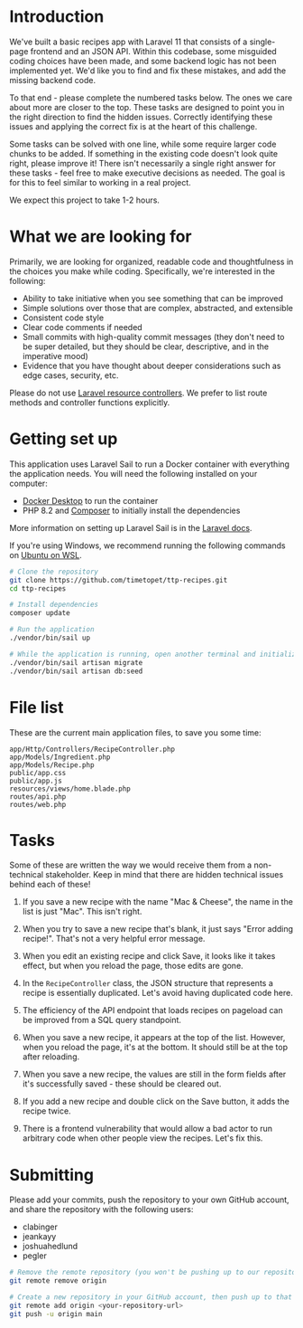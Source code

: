 # Introduction

We've built a basic recipes app with Laravel 11 that consists of a single-page frontend and an JSON API. Within this codebase, some misguided coding choices have been made, and some backend logic has not been implemented yet. We'd like you to find and fix these mistakes, and add the missing backend code.

To that end - please complete the numbered tasks below. The ones we care about more are closer to the top. These tasks are designed to point you in the right direction to find the hidden issues. Correctly identifying these issues and applying the correct fix is at the heart of this challenge.

Some tasks can be solved with one line, while some require larger code chunks to be added. If something in the existing code doesn't look quite right, please improve it! There isn't necessarily a single right answer for these tasks - feel free to make executive decisions as needed. The goal is for this to feel similar to working in a real project.

We expect this project to take 1-2 hours.

# What we are looking for

Primarily, we are looking for organized, readable code and thoughtfulness in the choices you make while coding. Specifically, we're interested in the following:
- Ability to take initiative when you see something that can be improved
- Simple solutions over those that are complex, abstracted, and extensible
- Consistent code style
- Clear code comments if needed
- Small commits with high-quality commit messages (they don't need to be super detailed, but they should be clear, descriptive, and in the imperative mood)
- Evidence that you have thought about deeper considerations such as edge cases, security, etc.

Please do not use [Laravel resource controllers](https://laravel.com/docs/11.x/controllers#resource-controllers). We prefer to list route methods and controller functions explicitly.

# Getting set up

This application uses Laravel Sail to run a Docker container with everything the application needs. You will need the following installed on your computer:
- [Docker Desktop](https://www.docker.com/products/docker-desktop/) to run the container
- PHP 8.2 and [Composer](https://getcomposer.org/) to initially install the dependencies

More information on setting up Laravel Sail is in the [Laravel docs](https://laravel.com/docs/11.x/installation#docker-installation-using-sail).

If you're using Windows, we recommend running the following commands on [Ubuntu on WSL](https://documentation.ubuntu.com/wsl/en/latest/howto/install-ubuntu-wsl2/).

```sh
# Clone the repository
git clone https://github.com/timetopet/ttp-recipes.git
cd ttp-recipes

# Install dependencies
composer update

# Run the application
./vendor/bin/sail up

# While the application is running, open another terminal and initialize the database
./vendor/bin/sail artisan migrate
./vendor/bin/sail artisan db:seed
```

# File list

These are the current main application files, to save you some time:

```
app/Http/Controllers/RecipeController.php
app/Models/Ingredient.php
app/Models/Recipe.php
public/app.css
public/app.js
resources/views/home.blade.php
routes/api.php
routes/web.php
```

# Tasks

Some of these are written the way we would receive them from a non-technical stakeholder. Keep in mind that there are hidden technical issues behind each of these!

1. If you save a new recipe with the name "Mac & Cheese", the name in the list is just "Mac". This isn't right.

2. When you try to save a new recipe that's blank, it just says "Error adding recipe!". That's not a very helpful error message.

3. When you edit an existing recipe and click Save, it looks like it takes effect, but when you reload the page, those edits are gone.

4. In the `RecipeController` class, the JSON structure that represents a recipe is essentially duplicated. Let's avoid having duplicated code here.

5. The efficiency of the API endpoint that loads recipes on pageload can be improved from a SQL query standpoint.

6. When you save a new recipe, it appears at the top of the list. However, when you reload the page, it's at the bottom. It should still be at the top after reloading.

7. When you save a new recipe, the values are still in the form fields after it's successfully saved - these should be cleared out.

8. If you add a new recipe and double click on the Save button, it adds the recipe twice.

9. There is a frontend vulnerability that would allow a bad actor to run arbitrary code when other people view the recipes. Let's fix this.

# Submitting

Please add your commits, push the repository to your own GitHub account, and share the repository with the following users:

- clabinger
- jeankayy
- joshuahedlund
- pegler

```sh
# Remove the remote repository (you won't be pushing up to our repository)
git remote remove origin

# Create a new repository in your GitHub account, then push up to that repository
git remote add origin <your-repository-url>
git push -u origin main
```
